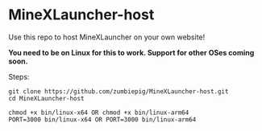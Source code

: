 # MineXLauncher-host

Use this repo to host MineXLauncher on your own website!

**You need to be on Linux for this to work. Support for other OSes coming soon.**

Steps:

```shell
git clone https://github.com/zumbiepig/MineXLauncher-host.git
cd MineXLauncher-host

chmod +x bin/linux-x64 OR chmod +x bin/linux-arm64
PORT=3000 bin/linux-x64 OR PORT=3000 bin/linux-arm64
```
